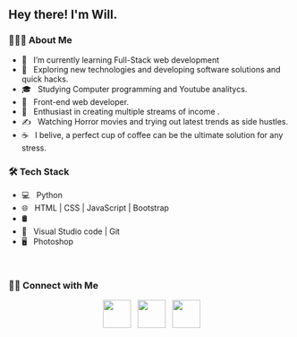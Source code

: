 <h2> Hey there! I'm Will.</h2>


<h3> 👨🏻‍💻 About Me </h3>

- 🔭 &nbsp; I’m currently learning Full-Stack web development
- 🤔 &nbsp; Exploring new technologies and developing software solutions and quick hacks.
- 🎓 &nbsp; Studying Computer programming and Youtube analitycs.
- 💼 &nbsp; Front-end web developer.
- 🌱 &nbsp; Enthusiast in creating multiple streams of income .
- ✍️ &nbsp; Watching Horror movies and trying out latest trends as side hustles.
- ☕ &nbsp; I belive, a perfect cup of coffee can be the ultimate solution for any stress. 

<h3>🛠 Tech Stack</h3>

- 💻 &nbsp; Python  
- 🌐 &nbsp; HTML | CSS | JavaScript | Bootstrap 
- 🛢 &nbsp; 
- 🔧 &nbsp;  Visual Studio code  | Git
- 🖥 &nbsp;  Photoshop 

<br>




<h3> 🤝🏻 Connect with Me </h3>

<p align="center">
&nbsp; <a href="https://twitter.com/thetechdad87" target="_blank" rel="noopener noreferrer"><img src="https://img.icons8.com/plasticine/100/000000/twitter.png" width="50" /></a>  
&nbsp; <a href="mailto:thetechdad87@gmail.com" target="_blank" rel="noopener noreferrer"><img src="https://img.icons8.com/plasticine/100/000000/gmail.png"  width="50" /></a>
&nbsp; <a href="https://www.youtube.com/channel/UCjV0wdH89M-Cq7yO2v2rIvw/" target="_blank" rel="noopener noreferrer"><img src="https://img.icons8.com/plasticine/100/000000/youtube.png" width="50" /></a> 
</p>


